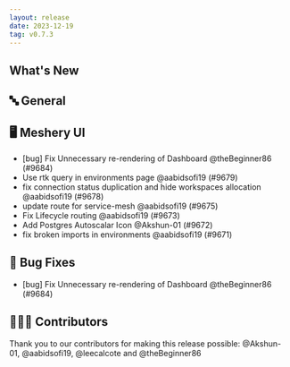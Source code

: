 ```yaml
---
layout: release
date: 2023-12-19
tag: v0.7.3
---
```


## What's New
## 🔤 General
## 🖥 Meshery UI

- [bug] Fix Unnecessary re-rendering of Dashboard  @theBeginner86 (#9684)
- Use rtk query in environments page  @aabidsofi19 (#9679)
- fix connection status duplication and hide workspaces allocation @aabidsofi19 (#9678)
- update route for service-mesh @aabidsofi19 (#9675)
- Fix Lifecycle routing @aabidsofi19 (#9673)
- Add Postgres Autoscalar Icon @Akshun-01 (#9672)
- fix broken imports in environments @aabidsofi19 (#9671)

## 🐛 Bug Fixes

- [bug] Fix Unnecessary re-rendering of Dashboard  @theBeginner86 (#9684)

## 👨🏽‍💻 Contributors

Thank you to our contributors for making this release possible:
@Akshun-01, @aabidsofi19, @leecalcote and @theBeginner86
